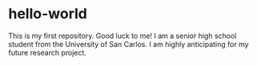 # hello-world
This is my first repository. Good luck to me!
I am a senior high school student from the University of San Carlos.
I am highly anticipating for my future research project.
